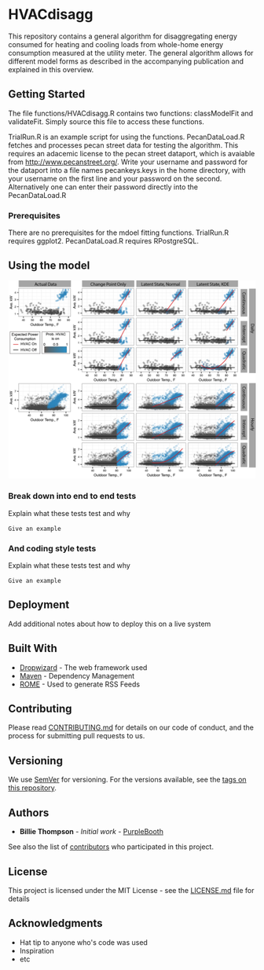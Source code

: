# HVACdisagg

This repository contains a general algorithm for disaggregating energy consumed for 
heating and cooling loads from whole-home energy consumption measured at the utility meter. 
The general algorithm allows for different model forms as described in the accompanying publication
and explained in this overview. 

## Getting Started

The file functions/HVACdisagg.R contains two functions: classModelFit and validateFit. 
Simply source this file to access these functions. 

TrialRun.R is an example script for using the functions. PecanDataLoad.R fetches and processes pecan street 
data for testing the algorithm. This requires an adacemic license to the pecan street dataport, which is avaiable from http://www.pecanstreet.org/.
Write your username and password for the dataport into a file names pecankeys.keys in the home directory, with your username
on the first line and your password on the second. Alternatively one can enter their password directly into the PecanDataLoad.R

### Prerequisites

There are no prerequisites for the mdoel fitting functions. 
TrialRun.R requires ggplot2. PecanDataLoad.R requires RPostgreSQL. 

## Using the model
![Example of Model Forms](figures/examples.png)

### Break down into end to end tests

Explain what these tests test and why

```
Give an example
```

### And coding style tests

Explain what these tests test and why

```
Give an example
```

## Deployment

Add additional notes about how to deploy this on a live system

## Built With

* [Dropwizard](http://www.dropwizard.io/1.0.2/docs/) - The web framework used
* [Maven](https://maven.apache.org/) - Dependency Management
* [ROME](https://rometools.github.io/rome/) - Used to generate RSS Feeds

## Contributing

Please read [CONTRIBUTING.md](https://gist.github.com/PurpleBooth/b24679402957c63ec426) for details on our code of conduct, and the process for submitting pull requests to us.

## Versioning

We use [SemVer](http://semver.org/) for versioning. For the versions available, see the [tags on this repository](https://github.com/your/project/tags). 

## Authors

* **Billie Thompson** - *Initial work* - [PurpleBooth](https://github.com/PurpleBooth)

See also the list of [contributors](https://github.com/your/project/contributors) who participated in this project.

## License

This project is licensed under the MIT License - see the [LICENSE.md](LICENSE.md) file for details

## Acknowledgments

* Hat tip to anyone who's code was used
* Inspiration
* etc

